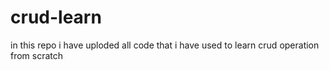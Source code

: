 # crud-learn
in this repo i have uploded all code that i  have used to learn crud operation from scratch
